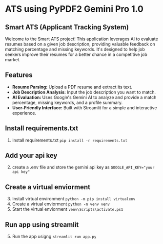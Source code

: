 ﻿# ATS using PyPDF2 Gemini Pro 1.0

## Smart ATS (Applicant Tracking System)

Welcome to the Smart ATS project! This application leverages AI to evaluate resumes based on a given job description, providing valuable feedback on matching percentage and missing keywords. It's designed to help job seekers improve their resumes for a better chance in a competitive job market.

## Features

- **Resume Parsing:** Upload a PDF resume and extract its text.
- **Job Description Analysis:** Input the job description you want to match.
- **AI Evaluation:** Uses Google's Gemini AI to analyze and provide a match percentage, missing keywords, and a profile summary.
- **User-Friendly Interface:** Built with Streamlit for a simple and interactive experience.

## Install requirements.txt 
1. Install requirements.txt `pip install -r requirements.txt`

## Add your api key
2. create a .env file and store the gemini api key as `GOOGLE_API_KEY="your api key"`

## Create a virtual enviorment
3. Install virtual environment `python -m pip install virtualenv`
4. Create a virtual enviorment  `python -m venv venv`
5. Start the virtual enviorment `venv\Scripts\activate.ps1` 

## Run app using streamlit
5. Run the app usigng `streamlit run app.py`
